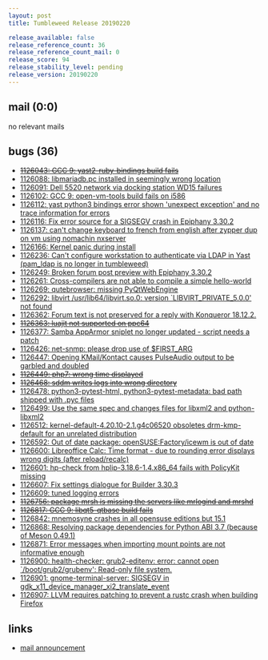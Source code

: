 ```yaml
---
layout: post
title: Tumbleweed Release 20190220

release_available: false
release_reference_count: 36
release_reference_count_mail: 0
release_score: 94
release_stability_level: pending
release_version: 20190220
---
```


## mail (0:0)

no relevant mails

## bugs (36)

<!--more-->

- ~~[1126043: GCC 9:  yast2-ruby-bindings build fails](https://bugzilla.opensuse.org/show_bug.cgi?id=1126043)~~
- [1126088: libmariadb.pc installed in seemingly wrong location](https://bugzilla.opensuse.org/show_bug.cgi?id=1126088)
- [1126091: Dell 5520 network via docking station WD15 failures](https://bugzilla.opensuse.org/show_bug.cgi?id=1126091)
- [1126102: GCC 9: open-vm-tools build fails on i586](https://bugzilla.opensuse.org/show_bug.cgi?id=1126102)
- [1126112: yast python3 bindings error shown 'unexpect exception' and no trace information for errors](https://bugzilla.opensuse.org/show_bug.cgi?id=1126112)
- [1126116: Fix error source for a SIGSEGV crash in Epiphany 3.30.2](https://bugzilla.opensuse.org/show_bug.cgi?id=1126116)
- [1126137: can't change keyboard to french from english after zypper dup on vm using nomachin nxserver](https://bugzilla.opensuse.org/show_bug.cgi?id=1126137)
- [1126166: Kernel panic during install](https://bugzilla.opensuse.org/show_bug.cgi?id=1126166)
- [1126236: Can't configure workstation to authenticate via LDAP in Yast (pam_ldap is no longer in tumbleweed)](https://bugzilla.opensuse.org/show_bug.cgi?id=1126236)
- [1126249: Broken forum post preview with Epiphany 3.30.2](https://bugzilla.opensuse.org/show_bug.cgi?id=1126249)
- [1126261: Cross-compilers are not able to compile a simple hello-world](https://bugzilla.opensuse.org/show_bug.cgi?id=1126261)
- [1126269: qutebrowser: missing PyQtWebEngine](https://bugzilla.opensuse.org/show_bug.cgi?id=1126269)
- [1126292: libvirt  /usr/lib64/libvirt.so.0: version `LIBVIRT_PRIVATE_5.0.0' not found](https://bugzilla.opensuse.org/show_bug.cgi?id=1126292)
- [1126362: Forum text is not preserved for a reply with Konqueror 18.12.2.](https://bugzilla.opensuse.org/show_bug.cgi?id=1126362)
- ~~[1126363: luajit not supported on ppc64](https://bugzilla.opensuse.org/show_bug.cgi?id=1126363)~~
- [1126377: Samba AppArmor sniplet no longer updated - script needs a patch](https://bugzilla.opensuse.org/show_bug.cgi?id=1126377)
- [1126426: net-snmp: please drop use of $FIRST_ARG](https://bugzilla.opensuse.org/show_bug.cgi?id=1126426)
- [1126447: Opening KMail/Kontact causes PulseAudio output to be garbled and doubled](https://bugzilla.opensuse.org/show_bug.cgi?id=1126447)
- ~~[1126449: php7: wrong time displayed](https://bugzilla.opensuse.org/show_bug.cgi?id=1126449)~~
- ~~[1126468: sddm writes logs into wrong directory](https://bugzilla.opensuse.org/show_bug.cgi?id=1126468)~~
- [1126478: python3-pytest-html, python3-pytest-metadata: bad path shipped with .pyc files](https://bugzilla.opensuse.org/show_bug.cgi?id=1126478)
- [1126499: Use the same spec and changes files for libxml2 and python-libxml2](https://bugzilla.opensuse.org/show_bug.cgi?id=1126499)
- [1126512: kernel-default-4.20.10-2.1.g4c06520 obsoletes drm-kmp-default for an unrelated distribution](https://bugzilla.opensuse.org/show_bug.cgi?id=1126512)
- [1126592: Out of date package: openSUSE:Factory/icewm is out of date](https://bugzilla.opensuse.org/show_bug.cgi?id=1126592)
- [1126600: Libreoffice Calc: Time format - due to rounding error displays wrong digits (after reload/recalc)](https://bugzilla.opensuse.org/show_bug.cgi?id=1126600)
- [1126601: hp-check from hplip-3.18.6-1.4.x86_64 fails with PolicyKit missing](https://bugzilla.opensuse.org/show_bug.cgi?id=1126601)
- [1126607: Fix settings dialogue for Builder 3.30.3](https://bugzilla.opensuse.org/show_bug.cgi?id=1126607)
- [1126609: tuned logging errors](https://bugzilla.opensuse.org/show_bug.cgi?id=1126609)
- ~~[1126756: package mrsh is missing the servers like mrlogind and mrshd](https://bugzilla.opensuse.org/show_bug.cgi?id=1126756)~~
- ~~[1126817: GCC 9: libqt5-qtbase build fails](https://bugzilla.opensuse.org/show_bug.cgi?id=1126817)~~
- [1126842: mnemosyne crashes in all opensuse editions but 15.1](https://bugzilla.opensuse.org/show_bug.cgi?id=1126842)
- [1126868: Resolving package dependencies for Python ABI 3.7 (because of Meson 0.49.1)](https://bugzilla.opensuse.org/show_bug.cgi?id=1126868)
- [1126871: Error messages when importing mount points are not informative enough](https://bugzilla.opensuse.org/show_bug.cgi?id=1126871)
- [1126900: health-checker: grub2-editenv: error: cannot open `/boot/grub2/grubenv': Read-only file system.](https://bugzilla.opensuse.org/show_bug.cgi?id=1126900)
- [1126901: gnome-terminal-server: SIGSEGV in gdk_x11_device_manager_xi2_translate_event](https://bugzilla.opensuse.org/show_bug.cgi?id=1126901)
- [1126907: LLVM requires patching to prevent a rustc crash when building Firefox](https://bugzilla.opensuse.org/show_bug.cgi?id=1126907)



## links

- [mail announcement](https://lists.opensuse.org/opensuse-factory/2019-02/msg00556.html)
